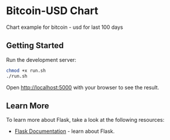 # Bitcoin-USD Chart
Chart example for bitcoin - usd for last 100 days

## Getting Started
Run the development server:

```bash
chmod +x run.sh
./run.sh
```

Open [http://localhost:5000](http://localhost:5000) with your browser to see the result.

## Learn More
To learn more about Flask, take a look at the following resources:
- [Flask Documentation](https://flask.palletsprojects.com/en/3.0.x/) - learn about Flask.